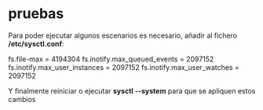 # pruebas

Para poder ejecutar algunos escenarios es necesario, añadir al fichero **/etc/sysctl.conf**:

fs.file-max = 4194304
fs.inotify.max_queued_events = 2097152
fs.inotify.max_user_instances = 2097152
fs.inotify.max_user_watches = 2097152

Y finalmente reiniciar o ejecutar **sysctl --system** para que se apliquen estos cambios
